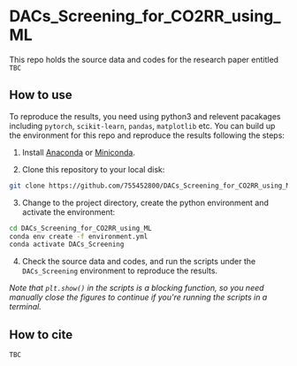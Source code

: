 # DACs_Screening_for_CO2RR_using_ML

This repo holds the source data and codes for the research paper entitled  `TBC`

## How to use

To reproduce the results, you need using python3 and relevent pacakages including `pytorch`, `scikit-learn`, `pandas`,  `matplotlib` etc.
You can build up the environment for this repo and reproduce the results following the steps:

1. Install [Anaconda](https://www.anaconda.com/) or [Miniconda](https://docs.conda.io/en/latest/miniconda.html).


2. Clone this repository to your local disk:

```bash
git clone https://github.com/755452800/DACs_Screening_for_CO2RR_using_ML.git
```

3. Change to the project directory, create the python environment and activate the environment:

```bash
cd DACs_Screening_for_CO2RR_using_ML
conda env create -f environment.yml
conda activate DACs_Screening
```

4. Check the source data and codes, and run the scripts under the `DACs_Screening` environment to reproduce the results.


*Note that `plt.show()` in the scripts is a blocking function, so you need manually close the figures to continue if you're running the scripts in a terminal.*

## How to cite

`TBC`
